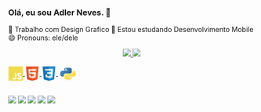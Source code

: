 ### Olá, eu sou Adler Neves. 👋

🔭 Trabalho com Design Grafico 🌱 Estou estudando Desenvolvimento Mobile 😄 Pronouns: ele/dele

<div align="center">
  <a href="https://github.com/adineves">
  <img height="170em" src="https://github-readme-stats.vercel.app/api?username=adineves&show_icons=true&theme=dark&include_all_commits=true&count_private=true"/>
  <img height="170em" src="https://github-readme-stats.vercel.app/api/top-langs/?username=adineves&layout=compact&langs_count=7&theme=dark"/>
</div>
<div style="display: inline_block"><br>
  <img align="center" alt="Adi-Js" height="30" width="30" src="https://raw.githubusercontent.com/devicons/devicon/master/icons/javascript/javascript-plain.svg">
  <img align="center" alt="Adi-HTML" height="30" width="30" src="https://raw.githubusercontent.com/devicons/devicon/master/icons/html5/html5-original.svg">
  <img align="center" alt="Adi-CSS" height="30" width="30" src="https://raw.githubusercontent.com/devicons/devicon/master/icons/css3/css3-original.svg">
  <img align="center" alt="Adi-Python" height="30" width="40" src="https://raw.githubusercontent.com/devicons/devicon/master/icons/python/python-original.svg">
</div>
  
  ##
 
<div> 
  <a href="https://instagram.com/adi.neves" target="_blank"><img src="https://img.shields.io/badge/-Instagram-%23E4405F?style=for-the-badge&logo=instagram&logoColor=white" target="_blank"></a>
  <a href = "mailto:adlerneves07@gmail.com"><img src="https://img.shields.io/badge/-Gmail-%23333?style=for-the-badge&logo=gmail&logoColor=white" target="_blank"></a>
  <a href="https://www.linkedin.com/in/adler-neves-aa991a181/" target="_blank"><img src="https://img.shields.io/badge/-LinkedIn-%230077B5?style=for-the-badge&logo=linkedin&logoColor=white" target="_blank"></a>
  <a href="https://account.xbox.com/pt-BR/Profile?xr=mebarnav" target="_blank"><img src="https://img.shields.io/badge/Xbox-107C10?style=for-the-badge&logo=xbox&logoColor=white" target="_blank"></a>
  <a href="" target="_blank"><img src="https://img.shields.io/badge/PlayStation-003791?style=for-the-badge&logo=playstation&logoColor=white" target="_blank"></a>
  
</div>
